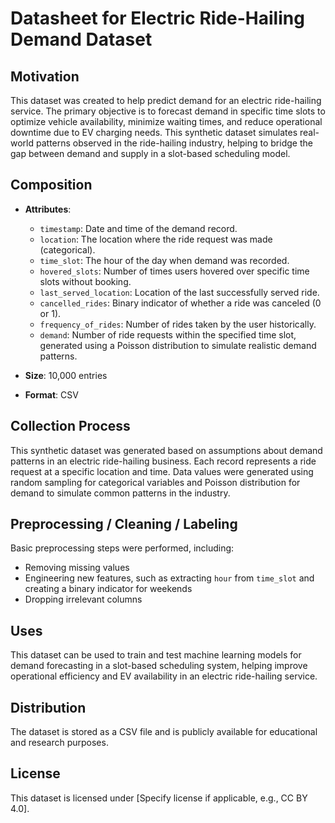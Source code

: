 # Datasheet for Electric Ride-Hailing Demand Dataset

## Motivation
This dataset was created to help predict demand for an electric ride-hailing service. The primary objective is to forecast demand in specific time slots to optimize vehicle availability, minimize waiting times, and reduce operational downtime due to EV charging needs. This synthetic dataset simulates real-world patterns observed in the ride-hailing industry, helping to bridge the gap between demand and supply in a slot-based scheduling model.

## Composition
- **Attributes**:
  - `timestamp`: Date and time of the demand record.
  - `location`: The location where the ride request was made (categorical).
  - `time_slot`: The hour of the day when demand was recorded.
  - `hovered_slots`: Number of times users hovered over specific time slots without booking.
  - `last_served_location`: Location of the last successfully served ride.
  - `cancelled_rides`: Binary indicator of whether a ride was canceled (0 or 1).
  - `frequency_of_rides`: Number of rides taken by the user historically.
  - `demand`: Number of ride requests within the specified time slot, generated using a Poisson distribution to simulate realistic demand patterns.

- **Size**: 10,000 entries
- **Format**: CSV

## Collection Process
This synthetic dataset was generated based on assumptions about demand patterns in an electric ride-hailing business. Each record represents a ride request at a specific location and time. Data values were generated using random sampling for categorical variables and Poisson distribution for demand to simulate common patterns in the industry.

## Preprocessing / Cleaning / Labeling
Basic preprocessing steps were performed, including:
- Removing missing values
- Engineering new features, such as extracting `hour` from `time_slot` and creating a binary indicator for weekends
- Dropping irrelevant columns

## Uses
This dataset can be used to train and test machine learning models for demand forecasting in a slot-based scheduling system, helping improve operational efficiency and EV availability in an electric ride-hailing service.

## Distribution
The dataset is stored as a CSV file and is publicly available for educational and research purposes.

## License
This dataset is licensed under [Specify license if applicable, e.g., CC BY 4.0].
